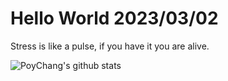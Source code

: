# Hello World 2023/03/02

Stress is like a pulse, if you have it you are alive.

![PoyChang's github stats](https://github-readme-stats.vercel.app/api?username=poychang&show_icons=true&theme=dracula)
